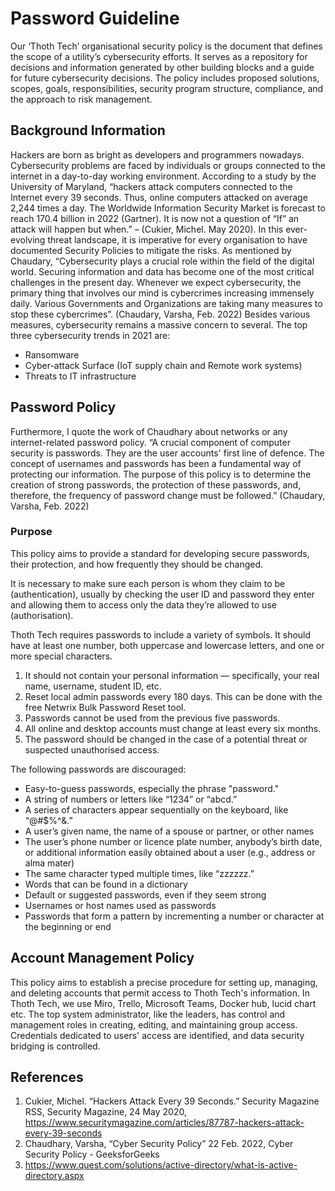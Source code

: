 # Password Guideline

Our ‘Thoth Tech’ organisational security policy is the document that defines the scope of a
utility’s cybersecurity efforts. It serves as a repository for decisions and information generated
by other building blocks and a guide for future cybersecurity decisions. The policy includes
proposed solutions, scopes, goals, responsibilities, security program structure, compliance, and the
approach to risk management.

## Background Information

Hackers are born as bright as developers and programmers nowadays. Cybersecurity problems are faced
by individuals or groups connected to the internet in a day-to-day working environment. According to
a study by the University of Maryland, “hackers attack computers connected to the Internet every 39
seconds. Thus, online computers attacked on average 2,244 times a day. The Worldwide Information
Security Market is forecast to reach 170.4 billion in 2022 (Gartner). It is now not a question of
“If” an attack will happen but when.” – (Cukier, Michel. May 2020). In this ever-evolving threat
landscape, it is imperative for every organisation to have documented Security Policies to mitigate
the risks. As mentioned by Chaudary, “Cybersecurity plays a crucial role within the field of the
digital world. Securing information and data has become one of the most critical challenges in the
present day. Whenever we expect cybersecurity, the primary thing that involves our mind is
cybercrimes increasing immensely daily. Various Governments and Organizations are taking many
measures to stop these cybercrimes”. (Chaudary, Varsha, Feb. 2022) Besides various measures,
cybersecurity remains a massive concern to several. The top three cybersecurity trends in 2021 are:

- Ransomware
- Cyber-attack Surface (IoT supply chain and Remote work systems)
- Threats to IT infrastructure

## Password Policy

Furthermore, I quote the work of Chaudhary about networks or any internet-related password policy.
“A crucial component of computer security is passwords. They are the user accounts' first line of
defence. The concept of usernames and passwords has been a fundamental way of protecting our
information. The purpose of this policy is to determine the creation of strong passwords, the
protection of these passwords, and, therefore, the frequency of password change must be followed.”
(Chaudary, Varsha, Feb. 2022)

### Purpose

This policy aims to provide a standard for developing secure passwords, their protection, and how
frequently they should be changed.

It is necessary to make sure each person is whom they claim to be (authentication), usually by
checking the user ID and password they enter and allowing them to access only the data they’re
allowed to use (authorisation).

Thoth Tech requires passwords to include a variety of symbols. It should have at least one number,
both uppercase and lowercase letters, and one or more special characters.

1. It should not contain your personal information — specifically, your real name, username, student
   ID, etc.
2. Reset local admin passwords every 180 days. This can be done with the free Netwrix Bulk Password
   Reset tool.
3. Passwords cannot be used from the previous five passwords.
4. All online and desktop accounts must change at least every six months.
5. The password should be changed in the case of a potential threat or suspected unauthorised
   access.

The following passwords are discouraged:

- Easy-to-guess passwords, especially the phrase "password."
- A string of numbers or letters like “1234” or “abcd.”
- A series of characters appear sequentially on the keyboard, like “@#$%^&.”
- A user’s given name, the name of a spouse or partner, or other names
- The user’s phone number or licence plate number, anybody’s birth date, or additional information
  easily obtained about a user (e.g., address or alma mater)
- The same character typed multiple times, like “zzzzzz.”
- Words that can be found in a dictionary
- Default or suggested passwords, even if they seem strong
- Usernames or host names used as passwords
- Passwords that form a pattern by incrementing a number or character at the beginning or end

## Account Management Policy

This policy aims to establish a precise procedure for setting up, managing, and deleting accounts
that permit access to Thoth Tech's information. In Thoth Tech, we use Miro, Trello, Microsoft Teams,
Docker hub, lucid chart etc. The top system administrator, like the leaders, has control and
management roles in creating, editing, and maintaining group access. Credentials dedicated to users'
access are identified, and data security bridging is controlled.

## References

1. Cukier, Michel. “Hackers Attack Every 39 Seconds.” Security Magazine RSS, Security Magazine, 24
   May 2020, <https://www.securitymagazine.com/articles/87787-hackers-attack-every-39-seconds>
2. Chaudhary, Varsha, “Cyber Security Policy” 22 Feb. 2022, Cyber Security Policy - GeeksforGeeks
3. <https://www.quest.com/solutions/active-directory/what-is-active-directory.aspx>
